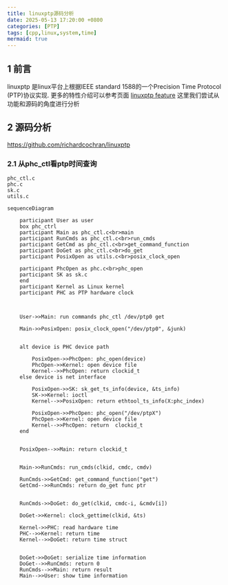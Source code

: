 ```yaml
---
title: linuxptp源码分析
date: 2025-05-13 17:20:00 +0800
categories: [PTP]
tags: [cpp,linux,system,time]
mermaid: true
---
```


## 1 前言

linuxptp 是linux平台上根据IEEE standard 1588的一个Precision Time Protocol (PTP)协议实现.
更多的特性介绍可以参考页面
[linuxptp feature](https://github.com/richardcochran/linuxptp?tab=readme-ov-file#features)
这里我们尝试从功能和源码的角度进行分析

## 2 源码分析

https://github.com/richardcochran/linuxptp


### 2.1 从phc_ctl看ptp时间查询

```
phc_ctl.c
phc.c
sk.c
utils.c
```

```mermaid
sequenceDiagram  

    participant User as user  
    box phc_ctrl
    participant Main as phc_ctl.c<br>main
    participant RunCmds as phc_ctl.c<br>run_cmds
    participant GetCmd as phc_ctl.c<br>get_command_function  
    participant DoGet as phc_ctl.c<br>do_get
    participant PosixOpen as utils.c<br>posix_clock_open

    participant PhcOpen as phc.c<br>phc_open
    participant SK as sk.c
    end
    participant Kernel as Linux kernel  
    participant PHC as PTP hardware clock

  

    User->>Main: run commands phc_ctl /dev/ptp0 get  

    Main->>PosixOpen: posix_clock_open("/dev/ptp0", &junk)  
      

    alt device is PHC device path 

        PosixOpen->>PhcOpen: phc_open(device)  
        PhcOpen->>Kernel: open device file  
        Kernel-->>PhcOpen: return clockid_t  
    else device is net interface
 
        PosixOpen->>SK: sk_get_ts_info(device, &ts_info)
        SK->>Kernel: ioctl
        Kernel-->>PosixOpen: return ethtool_ts_info(X:phc_index)

        PosixOpen->>PhcOpen: phc_open("/dev/ptpX")  
        PhcOpen->>Kernel: open device file  
        Kernel-->>PhcOpen: return  clockid_t  
    end  
      

    PosixOpen-->>Main: return clockid_t  
      

    Main->>RunCmds: run_cmds(clkid, cmdc, cmdv)  
 
    RunCmds->>GetCmd: get_command_function("get")  
    GetCmd-->>RunCmds: return do_get func ptr  
      

    RunCmds->>DoGet: do_get(clkid, cmdc-i, &cmdv[i])  

    DoGet->>Kernel: clock_gettime(clkid, &ts)  

    Kernel->>PHC: read hardware time
    PHC-->>Kernel: return time
    Kernel-->>DoGet: return time struct
      

    DoGet->>DoGet: serialize time information
    DoGet-->>RunCmds: return 0
    RunCmds-->>Main: return result
    Main-->>User: show time information
```






